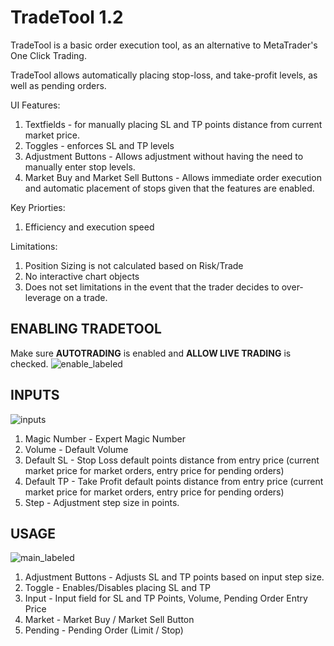 # TradeTool 1.2
TradeTool is a basic order execution tool, as an alternative to MetaTrader's One Click Trading. 

TradeTool allows automatically placing stop-loss, and take-profit levels, as well as pending orders. 

UI Features: 
1. Textfields - for manually placing SL and TP points distance from current market price.
2. Toggles - enforces SL and TP levels
3. Adjustment Buttons - Allows adjustment without having the need to manually enter stop levels.
4. Market Buy and Market Sell Buttons - Allows immediate order execution and automatic placement of stops
   given that the features are enabled.


Key Priorties: 
1. Efficiency and execution speed

Limitations: 
1. Position Sizing is not calculated based on Risk/Trade
2. No interactive chart objects
3. Does not set limitations in the event that the trader decides to over-leverage on a trade.
   

## ENABLING TRADETOOL
Make sure **AUTOTRADING** is enabled and **ALLOW LIVE TRADING** is checked. 
![enable_labeled](https://github.com/alfarasjb/tradetool/assets/72119101/fdbd1570-b1eb-46d8-b704-d43e9b1ac15f)

## INPUTS 
![inputs](https://github.com/alfarasjb/tradetool/assets/72119101/5cf7d391-ef07-45ad-95a8-1de277f4ef1a)

1. Magic Number - Expert Magic Number
2. Volume - Default Volume
3. Default SL - Stop Loss default points distance from entry price (current market price for market orders, entry price for pending orders)
4. Default TP - Take Profit default points distance from entry price (current market price for market orders, entry price for pending orders)
5. Step - Adjustment step size in points.

## USAGE
![main_labeled](https://github.com/alfarasjb/tradetool/assets/72119101/9431e697-508d-4f36-80b0-29aafedb9045)

1. Adjustment Buttons - Adjusts SL and TP points based on input step size.
2. Toggle - Enables/Disables placing SL and TP
3. Input - Input field for SL and TP Points, Volume, Pending Order Entry Price
4. Market - Market Buy / Market Sell Button
5. Pending - Pending Order (Limit / Stop)
